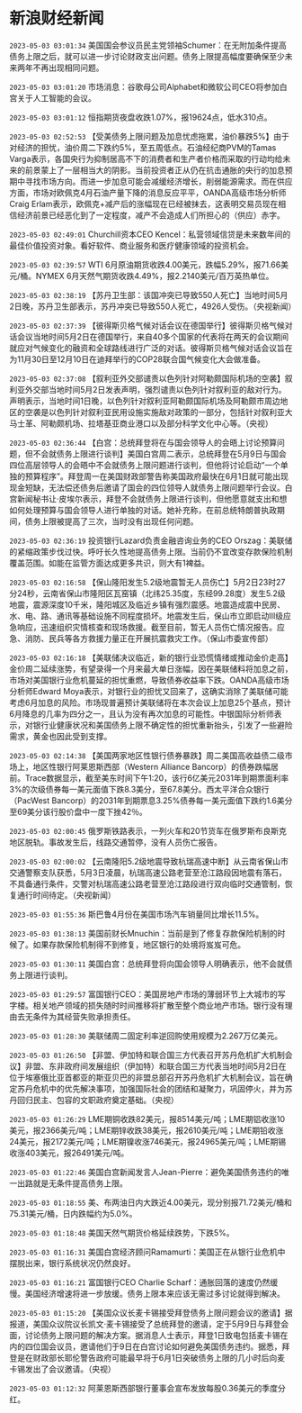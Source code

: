 # 新浪财经新闻
`2023-05-03 03:01:34` 美国国会参议员民主党领袖Schumer：在无附加条件提高债务上限之后，就可以进一步讨论财政支出问题。债务上限提高幅度要确保至少未来两年不再出现相同问题。

`2023-05-03 03:01:20` 市场消息：谷歌母公司Alphabet和微软公司CEO将参加白宫关于人工智能的会议。

`2023-05-03 03:01:12` 恒指期货夜盘收跌1.07%，报19624点，低水310点。

`2023-05-03 02:52:53` 【受美债务上限问题及加息忧虑拖累，油价暴跌5%】由于对经济的担忧，油价周二下跌约5%，至五周低点。石油经纪商PVM的Tamas Varga表示，各国央行为抑制居高不下的消费者和生产者价格而采取的行动均给未来的前景蒙上了一层相当大的阴影。当前投资者正从仍在抗击通胀的央行的加息预期中寻找市场方向。而进一步加息可能会减缓经济增长，削弱能源需求。而在供应方面，市场对欧佩克4月石油产量下降的消息反应平平，OANDA高级市场分析师Craig Erlam表示，欧佩克+减产后的涨幅现在已经被抹去，这表明交易员现在相信经济前景已经恶化到了一定程度，减产不会造成人们所担心的（供应）赤字。

`2023-05-03 02:49:01` Churchill资本CEO Kencel：私营领域信贷是未来数年间的最佳价值投资对象。看好软件、商业服务和医疗健康领域的投资机会。

`2023-05-03 02:39:57` WTI 6月原油期货收跌4.00美元，跌幅5.29%，报71.66美元/桶。NYMEX 6月天然气期货收跌4.49%，报2.2140美元/百万英热单位。

`2023-05-03 02:38:19` 【苏丹卫生部：该国冲突已导致550人死亡】当地时间5月2日晚，苏丹卫生部表示，苏丹冲突已导致550人死亡，4926人受伤。（央视新闻）

`2023-05-03 02:37:39` 【彼得斯贝格气候对话会议在德国举行】彼得斯贝格气候对话会议当地时间5月2日在德国举行，来自40多个国家的代表将在两天的会议期间就应对气候变化的融资和全球路线进行广泛的对话。彼得斯贝格气候对话会议旨在为11月30日至12月10日在迪拜举行的COP28联合国气候变化大会做准备。

`2023-05-03 02:37:08` 【叙利亚外交部谴责以色列针对阿勒颇国际机场的空袭】叙利亚外交部当地时间5月2日发表声明，强烈谴责以色列针对叙利亚的敌对行为。声明表示，当地时间1日晚，以色列针对叙利亚阿勒颇国际机场及阿勒颇市周边地区的空袭是以色列针对叙利亚民用设施实施敌对政策的一部分，包括针对叙利亚大马士革、阿勒颇机场、拉塔基亚商业港口以及部分科学文化中心等。（央视）

`2023-05-03 02:36:44` 【白宫：总统拜登将在与国会领导人的会晤上讨论预算问题，但不会就债务上限进行谈判】美国白宫周二表示，总统拜登在5月9日与国会四位高层领导人的会晤中不会就债务上限问题进行谈判，但他将讨论启动“一个单独的预算程序”。拜登周一在美国财政部警告称美国政府最快在6月1日就可能出现现金短缺，无法偿还债务后邀请了国会的四位领导人就债务上限问题举行会议。白宫新闻秘书让·皮埃尔表示，拜登不会就债务上限进行谈判，但他愿意就支出和想如何处理预算与国会领导人进行单独的对话。她补充称，在前总统特朗普执政期间，债务上限被提高了三次，当时没有出现任何问题。

`2023-05-03 02:36:19` 投资银行Lazard负责金融咨询业务的CEO Orszag：美联储的紧缩政策步伐过快。呼吁长久性地提高债务上限。当前仍不宜改变存款保险机制覆盖范围。如能在监管方面达成更多共识，则大有1裨益。

`2023-05-03 02:16:58` 【保山隆阳发生5.2级地震暂无人员伤亡】5月2日23时27分24秒，云南省保山市隆阳区瓦窑镇（北纬25.35度，东经99.28度）发生5.2级地震，震源深度10千米，隆阳城区及临近乡镇有强烈震感。地震造成震中民房、水、电、路、通讯等基础设施不同程度损坏。地震发生后，保山市立即启动Ⅲ级应急响应，迅速组织灾情核查和现场救援。截至目前，暂无人员伤亡情况报告。应急、消防、民兵等各方救援力量正在开展抗震救灾工作。（保山市委宣传部）

`2023-05-03 02:16:18` 【美联储决议临近，新的银行业恐慌情绪或推动金价走高】金价周二延续涨势，有望录得一个月来最大单日涨幅，因在美联储料将加息之前，市场对美国银行业危机蔓延的担忧重燃，导致债券收益率下跌。OANDA高级市场分析师Edward Moya表示，对银行业的担忧又回来了，这确实消除了美联储可能考虑6月加息的风险。市场现普遍预计美联储将在本次会议上加息25个基点，预计6月降息的几率为四分之一，且认为没有再次加息的可能性。中银国际分析师表示，对银行业健康状况和美国债务上限不确定性的担忧重新抬头，引发了一些避险需求，黄金也因此受到支撑。

`2023-05-03 02:14:38` 【美国两家地区性银行债券暴跌】周二美国高收益债二级市场上，地区性银行阿莱恩斯西部（Western Alliance Bancorp）的债券跌幅居前。Trace数据显示，截至美东时间下午1:20，该行6亿美元2031年到期票面利率3%的次级债券每一美元面值下跌8.3美分，至67.8美分。西太平洋合众银行（PacWest Bancorp）的2031年到期票息3.25%债券每一美元面值下跌约1.6美分至69美分该行股价盘中一度下挫42％。

`2023-05-03 02:00:45` 俄罗斯铁路表示，一列火车和20节货车在俄罗斯布良斯克地区脱轨。事故发生后，线路交通暂停，没有人员伤亡报告。

`2023-05-03 02:00:02` 【云南隆阳5.2级地震导致杭瑞高速中断】从云南省保山市交通警察支队获悉，5月3日凌晨，杭瑞高速公路老营至沧江路段因地震有落石，不具备通行条件，交警对杭瑞高速公路老营至沧江路段进行双向临时交通管制，恢复通行时间待定。（央视新闻）

`2023-05-03 01:55:36` 斯巴鲁4月份在美国市场汽车销量同比增长11.5%。

`2023-05-03 01:38:13` 美国前财长Mnuchin：当前是到了修复存款保险机制的时候了。如果存款保险机制得不到修复，地区银行的处境将岌岌可危。

`2023-05-03 01:30:11` 美国白宫：总统拜登将向国会领导人明确表示，他不会就债务上限进行谈判。

`2023-05-03 01:29:57` 富国银行CEO：美国房地产市场的薄弱环节上大城市的写字楼。相关地产领域的损失随时时间推移将扩散至整个商业地产市场。银行没有理由去无条件为其经营失败承担责任。

`2023-05-03 01:28:30` 美联储周二固定利率逆回购使用规模为2.267万亿美元。

`2023-05-03 01:26:50` 【非盟、伊加特和联合国三方代表召开苏丹危机扩大机制会议】非盟、东非政府间发展组织（伊加特）和联合国三方代表当地时间5月2日在位于埃塞俄比亚首都亚的斯亚贝巴的非盟总部召开苏丹危机扩大机制会议，旨在确定苏丹危机中的优先解决事项，加强国际社会的团结和凝聚力，巩固停火，并为苏丹回归民主、包容的文职政府奠定基础。（央视）

`2023-05-03 01:26:29` LME期铜收跌82美元，报8514美元/吨；LME期铝收涨10美元，报2366美元/吨；LME期锌收跌38美元，报2610美元/吨；LME期铅收涨24美元，报2172美元/吨；LME期镍收涨746美元，报24965美元/吨；LME期锡收涨403美元，报26491美元/吨。

`2023-05-03 01:22:46` 美国白宫新闻发言人Jean-Pierre：避免美国债务违约的唯一出路就是无条件提高债务上限。

`2023-05-03 01:18:55` 美、布两油日内大跌近4.00美元，现分别报71.72美元/桶和75.31美元/桶，日内跌幅约为5.0%。

`2023-05-03 01:18:48` 美国天然气期货价格延续跌势，下跌5%。

`2023-05-03 01:16:31` 美国白宫经济顾问Ramamurti：美国正在从银行业危机中摆脱出来，银行系统状况仍然良好。

`2023-05-03 01:16:21` 富国银行CEO Charlie Scharf：通胀回落的速度仍然缓慢。美国经济增速将进一步放缓。债务上限本来应该无需过多讨论就得到解决。

`2023-05-03 01:15:20` 【美国众议长麦卡锡接受拜登债务上限问题会议的邀请】据报道，美国众议院议长凯文·麦卡锡接受了总统拜登的邀请，定于5月9日与拜登会面，讨论债务上限问题的解决方案。据消息人士表示，拜登1日致电包括麦卡锡在内的四位国会议员，邀请他们于9日在白宫讨论如何避免美国债务违约。据悉，拜登是在财政部长耶伦警告政府可能最早将于6月1日突破债务上限的几小时后向麦卡锡发出了会议邀请。（央视）

`2023-05-03 01:12:32` 阿莱恩斯西部银行董事会宣布发放每股0.36美元的季度分红。

